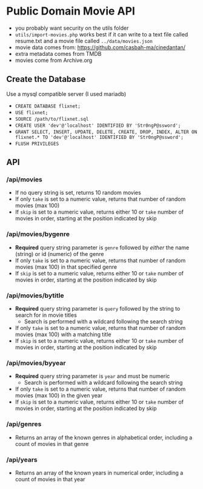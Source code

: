 # Public Domain Movie API

- you probably want security on the utils folder
- `utils/import-movies.php` works best if it can write to a text file called resume.txt and a movie file called `../data/movies.json`
- movie data comes from: https://github.com/casbah-ma/cinedantan/ 
- extra metadata comes from TMDB
- movies come from Archive.org

## Create the Database

Use a mysql compatible server (I used mariadb)

- `CREATE DATABASE flixnet;`
- `USE flixnet;`
- `SOURCE /path/to/flixnet.sql`
- `CREATE USER 'dev'@'localhost' IDENTIFIED BY 'Str0ngP@ssword';`
- `GRANT SELECT, INSERT, UPDATE, DELETE, CREATE, DROP, INDEX, ALTER ON flixnet.* TO 'dev'@'localhost' IDENTIFIED BY 'Str0ngP@ssword';`
- `FLUSH PRIVILEGES`

## API

### /api/movies

- If no query string is set, returns 10 random movies
- If only `take` is set to a numeric value, returns that number of random movies (max 100)
- If `skip` is set to a numeric value, returns either 10 or `take` number of movies in order, starting at the position indicated by skip

### /api/movies/bygenre

- **Required** query string parameter is `genre` followed by *either* the name (string) or id (numeric) of the genre
- If only `take` is set to a numeric value, returns that number of random movies (max 100) in that specified genre
- If `skip` is set to a numeric value, returns either 10 or `take` number of movies in order, starting at the position indicated by skip

### /api/movies/bytitle

- **Required** query string parameter is `query` followed by the string to search for in movie titles
    - Search is performed with a wildcard following the search string
- If only `take` is set to a numeric value, returns that number of random movies (max 100) with a matching title
- If `skip` is set to a numeric value, returns either 10 or `take` number of movies in order, starting at the position indicated by skip

### /api/movies/byyear

- **Required** query string parameter is `year` and must be numeric
    - Search is performed with a wildcard following the search string
- If only `take` is set to a numeric value, returns that number of random movies (max 100) in the given year
- If `skip` is set to a numeric value, returns either 10 or `take` number of movies in order, starting at the position indicated by skip

### /api/genres

- Returns an array of the known genres in alphabetical order, including a count of movies in that genre

### /api/years

- Returns an array of the known years in numerical order, including a count of movies in that year